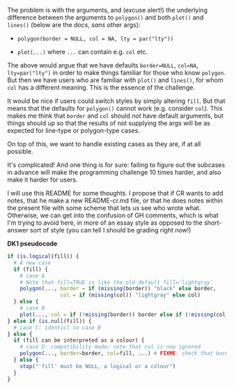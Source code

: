 The problem is with the arguments, and (excuse alert!) the underlying
difference between the arguments to ``polygon()`` and both ``plot()`` and
``lines()`` (below are the docs, *sans* other args):

* ``polygon(border = NULL, col = NA, lty = par("lty"))``

* ``plot(...)`` where ``...`` can contain e.g. ``col`` etc.

The above would argue that we have defaults ``border=NULL``, ``col=NA``,
``lty=par("lty")`` in order to make things familiar for those who know
``polygon``. But then we have users who are familiar with ``plot()`` and
``lines()``, for whom ``col`` has a different meaning. This is the essence of
the challenge.

It would be nice if users could switch styles by simply altering ``fill``. But
that means that the defaults for ``polygon()`` cannot work (e.g. consider
``col``). This makes me think that ``border`` and ``col`` should *not* have
default arguments, but things should up so that the results of not supplying
the args will be as expected for line-type or polygon-type cases.

On top of this, we want to handle existing cases as they are, if at all
possible.

It's complicated! And one thing is for sure: failing to figure out the subcases
in advance will make the programming challenge 10 times harder, and also make
it harder for users.

I will use this README for some thoughts. I propose that if CR wants to add
notes, that he make a new README-cr.md file, or that he does notes within the
present file with some scheme that lets us see who wrote what. Otherwise, we
can get into the confusion of GH comments, which is what I'm trying to avoid
here, in more of an essay style as opposed to the short-answer sort of style
(you can tell I should be grading right now!)

**DK1 pseudocode**

```R
if (is.logical(fill)) {
  # A new case
  if (fill) {
    # case A
    # Note that fill=TRUE is like the old default fill='lightgray'
    polygon(..., border = if (missing(border)) "black" else border,
                 col = if (missing(col)) "lightgray" else col)
  } else {
    # case B
    plot(..., col = if (!missing(border)) border else if (!missing(col)) col else "black")
} else if (is.null(fill)) {
  # case C: identicl to case B
} else {
  if (fill can be interpreted as a colour) {
    # case D: compatibility mode; note that col is now ignored
    polygon(..., border=border, col=fill, ...) # FIXME: check that border comes out black
  } else {
    stop("'fill' must be NULL, a logical or a colour")
  }
}
```

